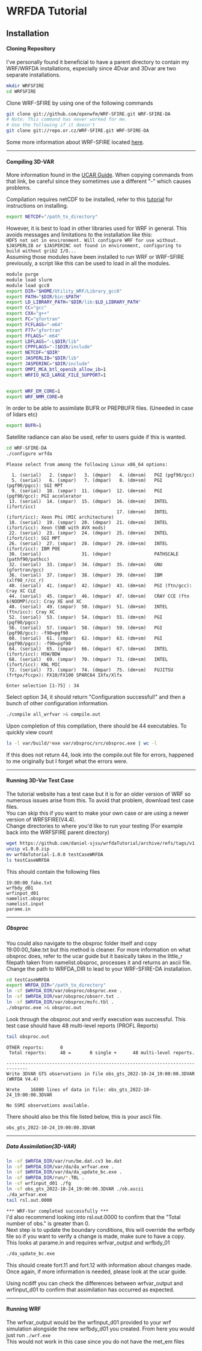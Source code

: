 
# WRFDA Tutorial

## Installation

#### Cloning Repository
I've personally found it beneficial to have a parent directory to contain my WRF/WRFDA installations, especially since 4Dvar and 3Dvar are two separate installations.
```bash
mkdir WRFSFIRE
cd WRFSFIRE
```

Clone WRF-SFIRE by using one of the following commands

```bash
git clone git://github.com/openwfm/WRF-SFIRE.git WRF-SFIRE-DA
# Note: This command has never worked for me.
# Use the following if it doesn't
git clone git://repo.or.cz/WRF-SFIRE.git WRF-SFIRE-DA
```
Some more information about WRF-SFIRE located [here](https://wiki.openwfm.org/wiki/How_to_get_WRF-SFIRE).


---

#### Compiling 3D-VAR 
More information found in the [UCAR Guide](https://www2.mmm.ucar.edu/wrf/users/wrfda/Docs/user_guide_V3.7.1/users_guide_chap6.htm). When copying commands from that link, be careful since they sometimes use a different "-" which causes problems.

Compilation requires netCDF to be installed, refer to this [tutorial](https://www2.mmm.ucar.edu/wrf/OnLineTutorial/compilation_tutorial.php#STEP2) for instructions on installing.

```bash
export NETCDF="/path_to_directory"
```
However, it is best to load in other libraries used for WRF in general. This avoids messages and limitations to the installation like this:<br> 
`HDF5 not set in environment. Will configure WRF for use without.`<br>
`$JASPERLIB or $JASPERINC not found in environment, configuring to build without grib2 I/O...`<br>
Assuming those modules have been installed to run WRF or WRF-SFIRE previously, a script like this can be used to load in all the modules. 

```bash
module purge
module load slurm
module load gcc8
export DIR="$HOME/Utility_WRF/Library_gcc8"
export PATH="$DIR/bin:$PATH"
export LD_LIBRARY_PATH="$DIR/lib:$LD_LIBRARY_PATH"
export CC="gcc"
export CXX="g++"
export FC="gfortran"
export FCFLAGS="-m64"
export F77="gfortran"
export FFLAGS="-m64"
export LDFLAGS="-L$DIR/lib"
export CPPFLAGS="-I$DIR/include"
export NETCDF="$DIR"
export JASPERLIB="$DIR/lib"
export JASPERINC="$DIR/include"
export OMPI_MCA_btl_openib_allow_ib=1
export WRFIO_NCD_LARGE_FILE_SUPPORT=1


export WRF_EM_CORE=1
export WRF_NMM_CORE=0
```

In order to be able to assimilate BUFR or PREPBUFR files. (Uneeded in case of lidars etc)
```bash
export BUFR=1
```
Satellite radiance can also be used, refer to users guide if this is wanted.

```bash
cd WRF-SFIRE-DA
./configure wrfda
```
```
Please select from among the following Linux x86_64 options:

  1. (serial)   2. (smpar)   3. (dmpar)   4. (dm+sm)   PGI (pgf90/gcc)
  5. (serial)   6. (smpar)   7. (dmpar)   8. (dm+sm)   PGI (pgf90/pgcc): SGI MPT
  9. (serial)  10. (smpar)  11. (dmpar)  12. (dm+sm)   PGI (pgf90/gcc): PGI accelerator
 13. (serial)  14. (smpar)  15. (dmpar)  16. (dm+sm)   INTEL (ifort/icc)
                                         17. (dm+sm)   INTEL (ifort/icc): Xeon Phi (MIC architecture)
 18. (serial)  19. (smpar)  20. (dmpar)  21. (dm+sm)   INTEL (ifort/icc): Xeon (SNB with AVX mods)
 22. (serial)  23. (smpar)  24. (dmpar)  25. (dm+sm)   INTEL (ifort/icc): SGI MPT
 26. (serial)  27. (smpar)  28. (dmpar)  29. (dm+sm)   INTEL (ifort/icc): IBM POE
 30. (serial)               31. (dmpar)                PATHSCALE (pathf90/pathcc)
 32. (serial)  33. (smpar)  34. (dmpar)  35. (dm+sm)   GNU (gfortran/gcc)
 36. (serial)  37. (smpar)  38. (dmpar)  39. (dm+sm)   IBM (xlf90_r/cc_r)
 40. (serial)  41. (smpar)  42. (dmpar)  43. (dm+sm)   PGI (ftn/gcc): Cray XC CLE
 44. (serial)  45. (smpar)  46. (dmpar)  47. (dm+sm)   CRAY CCE (ftn $(NOOMP)/cc): Cray XE and XC
 48. (serial)  49. (smpar)  50. (dmpar)  51. (dm+sm)   INTEL (ftn/icc): Cray XC
 52. (serial)  53. (smpar)  54. (dmpar)  55. (dm+sm)   PGI (pgf90/pgcc)
 56. (serial)  57. (smpar)  58. (dmpar)  59. (dm+sm)   PGI (pgf90/gcc): -f90=pgf90
 60. (serial)  61. (smpar)  62. (dmpar)  63. (dm+sm)   PGI (pgf90/pgcc): -f90=pgf90
 64. (serial)  65. (smpar)  66. (dmpar)  67. (dm+sm)   INTEL (ifort/icc): HSW/BDW
 68. (serial)  69. (smpar)  70. (dmpar)  71. (dm+sm)   INTEL (ifort/icc): KNL MIC
 72. (serial)  73. (smpar)  74. (dmpar)  75. (dm+sm)   FUJITSU (frtpx/fccpx): FX10/FX100 SPARC64 IXfx/Xlfx

Enter selection [1-75] : 34
```
Select option 34, it should return "Configuration successful!" and then a bunch of other configuration information.

```bash
./compile all_wrfvar >& compile.out
```
Upon completion of this compilation, there should be 44 executables. To quickly view count
```bash
ls -l var/build/*exe var/obsproc/src/obsproc.exe | wc -l
```
If this does not return 44, look into the compile.out file for errors, happened to me originally but I forget what the errors were.

---
#### Running 3D-Var Test Case 
The tutorial website has a test case but it is for an older version of WRF so numerous issues arise from this. To avoid that problem, download test case files.<br>
You can skip this if you want to make your own case or are using a newer version of WRFSFIRE(V4.4). <br>
Change directories to where you'd like to run your testing (For example back into the WRFSFIRE parent directory)
```bash
wget https://github.com/daniel-sjsu/wrfdaTutorial/archive/refs/tags/v1.0.0.zip
unzip v1.0.0.zip
mv wrfdaTutorial-1.0.0 testCaseWRFDA
ls testCaseWRFDA
```
This should contain the following files
```
19:00:00_fake.txt  
wrfbdy_d01  
wrfinput_d01
namelist.obsproc
namelist.input
parame.in
```

---

##### Obsproc
You could also navigate to the obsproc folder itself and copy 19:00:00_fake.txt but this method is cleaner. For more information on what obsproc does, refer to the ucar guide but it basically takes in the little_r filepath taken from namelist.obsproc, processes it and returns an ascii file.<br>
Change the path to WRFDA_DIR to lead to your WRF-SFIRE-DA installation. 
```bash
cd testCaseWRFDA
export WRFDA_DIR="/path_to_directory"
ln -sf $WRFDA_DIR/var/obsproc/obsproc.exe .
ln -sf $WRFDA_DIR/var/obsproc/obserr.txt .
ln -sf $WRFDA_DIR/var/obsproc/msfc.tbl .
./obsproc.exe >& obsproc.out
```
Look through the obsproc.out and verify execution was successful. This test case should have 48 multi-level reports (PROFL Reports)
```bash
tail obsproc.out
```
```
OTHER reports:      0
 Total reports:     48 =       0 single +      48 multi-level reports.

------------------------------------------------------------------------------
Write 3DVAR GTS observations in file obs_gts_2022-10-24_19:00:00.3DVAR (WRFDA V4.4)

Wrote    16080 lines of data in file: obs_gts_2022-10-24_19:00:00.3DVAR
 
No SSMI observations available.
```
There should also be this file listed below, this is your ascii file.
```
obs_gts_2022-10-24_19:00:00.3DVAR
```
---
##### Data Assimilation(3D-VAR)
```bash
ln -sf $WRFDA_DIR/var/run/be.dat.cv3 be.dat
ln -sf $WRFDA_DIR/var/da/da_wrfvar.exe .
ln -sf $WRFDA_DIR/var/da/da_update_bc.exe .
ln -sf $WRFDA_DIR/run/*.TBL .
ln -sf wrfinput_d01 ./fg
ln -sf obs_gts_2022-10-24_19:00:00.3DVAR ./ob.ascii
./da_wrfvar.exe
tail rsl.out.0000
```
```*** WRF-Var completed successfully ***```<br>
I'd also recommend looking into rsl.out.0000 to confirm that the "Total number of obs." is greater than 0.<br>
Next step is to update the boundary conditions, this will override the wrfbdy file so if you want to verify a change is made, make sure to have a copy. This looks at parame.in and requires wrfvar_output and wrfbdy_01
```bash
./da_update_bc.exe
```
This should create fort.11 and fort.12 with information about changes made. Once again, if more information is needed, please look at the ucar guide.

Using ncdiff you can check the differences between wrfvar_output and wrfinput_d01 to confirm that assimilation has occurred as expected.

---
#### Running WRF
The wrfvar_output would be the wrfinput_d01 provided to your wrf simulation alongside the new wrfbdy_d01 you created. From here you would just run ```./wrf.exe```
<br>This would not work in this case since you do not have the met_em files